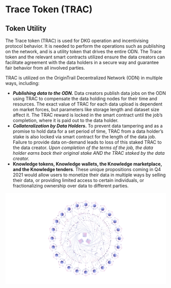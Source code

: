 # Trace Token \(TRAC\)

## Token Utility

The Trace token \(TRAC\) is used for DKG operation and incentivising protocol behavior. It is needed to perform the operations such as publishing on the network, and is a utility token that drives the entire ODN. The Trace token and the relevant smart contracts utilized ensure the data creators can facilitate agreement with the data holders in a secure way and guarantee fair behavior from all involved parties.

TRAC is utilized on the OriginTrail Decentralized Network \(ODN\) in multiple ways, including:

* _**Publishing data to the ODN.**_ Data creators publish data jobs on the ODN using TRAC to compensate the data holding nodes for their time and resources. The exact value of TRAC for each data upload is dependent on market forces, but parameters like storage length and dataset size affect it. The TRAC reward is locked in the smart contract until the job’s completion, where it is paid out to the data holder.
* _**Collateralization by Data Holders**_**.** To prevent data tampering and as a promise to hold data for a set period of time, TRAC from a data holder’s stake is also locked via smart contract for the length of the data job. Failure to provide data on-demand leads to loss of this staked TRAC to the data creator. _Upon completion of the terms of the job, the data holder earns back their original stake AND the TRAC staked by the data creator._
* **Knowledge tokens, Knowledge wallets, the Knowledge marketplace, and the Knowledge tenders**. These unique propositions coming in Q4 2021 would allow users to monetize their data in multiple ways by selling their data, or providing limited access to certain individuals, or fractionalizing ownership over data to different parties.

![](../.gitbook/assets/scheme.png)

